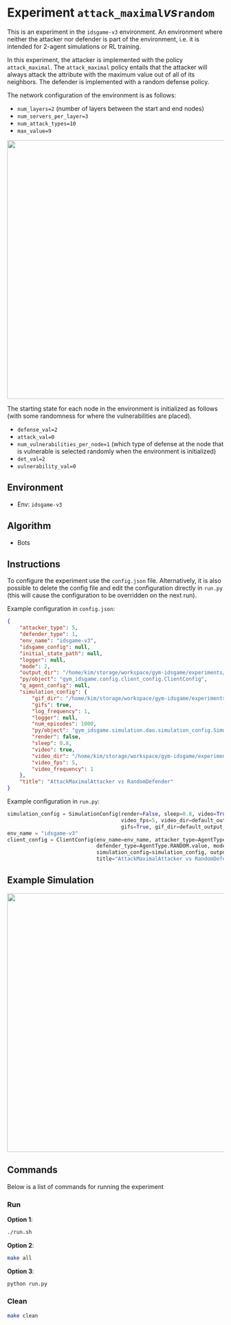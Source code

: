 # Experiment `attack_maximal`_vs_`random`

This is an experiment in the `idsgame-v3` environment. 
An environment where neither the attacker nor defender is part of the environment, i.e.
it is intended for 2-agent simulations or RL training.

In this experiment, the attacker is implemented with the policy `attack_maximal`.
The `attack_maximal` policy entails that the attacker will always attack the attribute with
the maximum value out of all of its neighbors. The defender is implemented with a
random defense policy.

The network configuration of the environment is as follows:

- `num_layers=2` (number of layers between the start and end nodes)
- `num_servers_per_layer=3`
- `num_attack_types=10`
- `max_value=9`

<p align="center">
<img src="docs/env.png" width="600">
</p>

The starting state for each node in the environment is initialized as follows (with some randomness for where the vulnerabilities are placed).

- `defense_val=2`
- `attack_val=0`
- `num_vulnerabilities_per_node=1` (which type of defense at the node that is vulnerable is selected randomly when the environment is initialized)
- `det_val=2`
- `vulnerability_val=0`

## Environment 

- Env: `idsgame-v3`

## Algorithm

- Bots
 
## Instructions 

To configure the experiment use the `config.json` file. Alternatively, 
it is also possible to delete the config file and edit the configuration directly in
`run.py` (this will cause the configuration to be overridden on the next run). 

Example configuration in `config.json`:

```json
{
    "attacker_type": 5,
    "defender_type": 1,
    "env_name": "idsgame-v3",
    "idsgame_config": null,
    "initial_state_path": null,
    "logger": null,
    "mode": 2,
    "output_dir": "/home/kim/storage/workspace/gym-idsgame/experiments/simulations/v3/attack_maximal_vs_random",
    "py/object": "gym_idsgame.config.client_config.ClientConfig",
    "q_agent_config": null,
    "simulation_config": {
        "gif_dir": "/home/kim/storage/workspace/gym-idsgame/experiments/simulations/v3/attack_maximal_vs_random/gifs",
        "gifs": true,
        "log_frequency": 1,
        "logger": null,
        "num_episodes": 1000,
        "py/object": "gym_idsgame.simulation.dao.simulation_config.SimulationConfig",
        "render": false,
        "sleep": 0.8,
        "video": true,
        "video_dir": "/home/kim/storage/workspace/gym-idsgame/experiments/simulations/v3/attack_maximal_vs_random/videos",
        "video_fps": 5,
        "video_frequency": 1
    },
    "title": "AttackMaximalAttacker vs RandomDefender"
}
```

Example configuration in `run.py`:

```python
simulation_config = SimulationConfig(render=False, sleep=0.8, video=True, log_frequency=1,
                                     video_fps=5, video_dir=default_output_dir() + "/videos", num_episodes=1000,
                                     gifs=True, gif_dir=default_output_dir() + "/gifs", video_frequency = 1)
env_name = "idsgame-v3"
client_config = ClientConfig(env_name=env_name, attacker_type=AgentType.ATTACK_MAXIMAL_VALUE.value,
                             defender_type=AgentType.RANDOM.value, mode=RunnerMode.SIMULATE.value,
                             simulation_config=simulation_config, output_dir=default_output_dir(),
                             title="AttackMaximalAttacker vs RandomDefender")
```

## Example Simulation

<p align="center">
<img src="./docs/simulation.gif" width="600">
</p>

## Commands

Below is a list of commands for running the experiment

### Run

**Option 1**:
```bash
./run.sh
```

**Option 2**:
```bash
make all
```

**Option 3**:
```bash
python run.py
```

### Clean

```bash
make clean
```